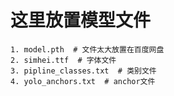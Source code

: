 # 这里放置模型文件

```
1. model.pth  # 文件太大放置在百度网盘
2. simhei.ttf  # 字体文件
3. pipline_classes.txt  # 类别文件
4. yolo_anchors.txt  # anchor文件
```
